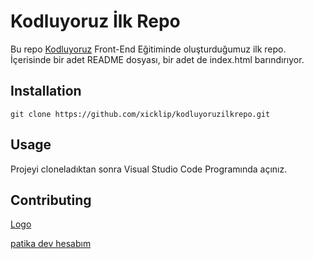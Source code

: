 # Kodluyoruz İlk Repo

Bu repo [Kodluyoruz](https://app.patika.dev/courses/git/) Front-End Eğitiminde oluşturduğumuz ilk repo. İçerisinde bir adet README dosyası, bir adet de index.html barındırıyor.

## Installation

```
git clone https://github.com/xicklip/kodluyoruzilkrepo.git

```

## Usage

Projeyi cloneladıktan sonra Visual Studio Code Programında açınız.

## Contributing

[Logo](https://prnt.sc/FzTqg0Egk0zt)

[patika dev hesabım](https://app.patika.dev/xicklip)

